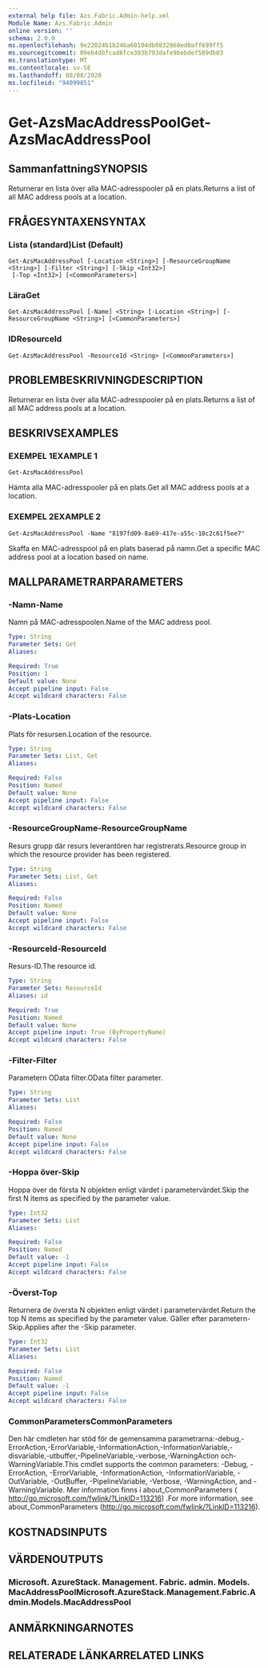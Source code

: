 ```yaml
---
external help file: Azs.Fabric.Admin-help.xml
Module Name: Azs.Fabric.Admin
online version: ''
schema: 2.0.0
ms.openlocfilehash: 9e22024b1b246a60104db0832860ed0aff699ff5
ms.sourcegitcommit: 09eb4dbfcad6fce303b793dafe9bebdef589db03
ms.translationtype: MT
ms.contentlocale: sv-SE
ms.lasthandoff: 08/08/2020
ms.locfileid: "94099851"
---
```

# <span data-ttu-id="fc1e6-101">Get-AzsMacAddressPool</span><span class="sxs-lookup"><span data-stu-id="fc1e6-101">Get-AzsMacAddressPool</span></span>

## <span data-ttu-id="fc1e6-102">Sammanfattning</span><span class="sxs-lookup"><span data-stu-id="fc1e6-102">SYNOPSIS</span></span>
<span data-ttu-id="fc1e6-103">Returnerar en lista över alla MAC-adresspooler på en plats.</span><span class="sxs-lookup"><span data-stu-id="fc1e6-103">Returns a list of all MAC address pools at a location.</span></span>

## <span data-ttu-id="fc1e6-104">FRÅGESYNTAXEN</span><span class="sxs-lookup"><span data-stu-id="fc1e6-104">SYNTAX</span></span>

### <span data-ttu-id="fc1e6-105">Lista (standard)</span><span class="sxs-lookup"><span data-stu-id="fc1e6-105">List (Default)</span></span>
```
Get-AzsMacAddressPool [-Location <String>] [-ResourceGroupName <String>] [-Filter <String>] [-Skip <Int32>]
 [-Top <Int32>] [<CommonParameters>]
```

### <span data-ttu-id="fc1e6-106">Lära</span><span class="sxs-lookup"><span data-stu-id="fc1e6-106">Get</span></span>
```
Get-AzsMacAddressPool [-Name] <String> [-Location <String>] [-ResourceGroupName <String>] [<CommonParameters>]
```

### <span data-ttu-id="fc1e6-107">ID</span><span class="sxs-lookup"><span data-stu-id="fc1e6-107">ResourceId</span></span>
```
Get-AzsMacAddressPool -ResourceId <String> [<CommonParameters>]
```

## <span data-ttu-id="fc1e6-108">PROBLEMBESKRIVNING</span><span class="sxs-lookup"><span data-stu-id="fc1e6-108">DESCRIPTION</span></span>
<span data-ttu-id="fc1e6-109">Returnerar en lista över alla MAC-adresspooler på en plats.</span><span class="sxs-lookup"><span data-stu-id="fc1e6-109">Returns a list of all MAC address pools at a location.</span></span>

## <span data-ttu-id="fc1e6-110">BESKRIVS</span><span class="sxs-lookup"><span data-stu-id="fc1e6-110">EXAMPLES</span></span>

### <span data-ttu-id="fc1e6-111">EXEMPEL 1</span><span class="sxs-lookup"><span data-stu-id="fc1e6-111">EXAMPLE 1</span></span>
```
Get-AzsMacAddressPool
```

<span data-ttu-id="fc1e6-112">Hämta alla MAC-adresspooler på en plats.</span><span class="sxs-lookup"><span data-stu-id="fc1e6-112">Get all MAC address pools at a location.</span></span>

### <span data-ttu-id="fc1e6-113">EXEMPEL 2</span><span class="sxs-lookup"><span data-stu-id="fc1e6-113">EXAMPLE 2</span></span>
```
Get-AzsMacAddressPool -Name "8197fd09-8a69-417e-a55c-10c2c61f5ee7"
```

<span data-ttu-id="fc1e6-114">Skaffa en MAC-adresspool på en plats baserad på namn.</span><span class="sxs-lookup"><span data-stu-id="fc1e6-114">Get a specific MAC address pool at a location based on name.</span></span>

## <span data-ttu-id="fc1e6-115">MALLPARAMETRAR</span><span class="sxs-lookup"><span data-stu-id="fc1e6-115">PARAMETERS</span></span>

### <span data-ttu-id="fc1e6-116">-Namn</span><span class="sxs-lookup"><span data-stu-id="fc1e6-116">-Name</span></span>
<span data-ttu-id="fc1e6-117">Namn på MAC-adresspoolen.</span><span class="sxs-lookup"><span data-stu-id="fc1e6-117">Name of the MAC address pool.</span></span>

```yaml
Type: String
Parameter Sets: Get
Aliases:

Required: True
Position: 1
Default value: None
Accept pipeline input: False
Accept wildcard characters: False
```

### <span data-ttu-id="fc1e6-118">-Plats</span><span class="sxs-lookup"><span data-stu-id="fc1e6-118">-Location</span></span>
<span data-ttu-id="fc1e6-119">Plats för resursen.</span><span class="sxs-lookup"><span data-stu-id="fc1e6-119">Location of the resource.</span></span>

```yaml
Type: String
Parameter Sets: List, Get
Aliases:

Required: False
Position: Named
Default value: None
Accept pipeline input: False
Accept wildcard characters: False
```

### <span data-ttu-id="fc1e6-120">-ResourceGroupName</span><span class="sxs-lookup"><span data-stu-id="fc1e6-120">-ResourceGroupName</span></span>
<span data-ttu-id="fc1e6-121">Resurs grupp där resurs leverantören har registrerats.</span><span class="sxs-lookup"><span data-stu-id="fc1e6-121">Resource group in which the resource provider has been registered.</span></span>

```yaml
Type: String
Parameter Sets: List, Get
Aliases:

Required: False
Position: Named
Default value: None
Accept pipeline input: False
Accept wildcard characters: False
```

### <span data-ttu-id="fc1e6-122">-ResourceId</span><span class="sxs-lookup"><span data-stu-id="fc1e6-122">-ResourceId</span></span>
<span data-ttu-id="fc1e6-123">Resurs-ID.</span><span class="sxs-lookup"><span data-stu-id="fc1e6-123">The resource id.</span></span>

```yaml
Type: String
Parameter Sets: ResourceId
Aliases: id

Required: True
Position: Named
Default value: None
Accept pipeline input: True (ByPropertyName)
Accept wildcard characters: False
```

### <span data-ttu-id="fc1e6-124">-Filter</span><span class="sxs-lookup"><span data-stu-id="fc1e6-124">-Filter</span></span>
<span data-ttu-id="fc1e6-125">Parametern OData filter.</span><span class="sxs-lookup"><span data-stu-id="fc1e6-125">OData filter parameter.</span></span>

```yaml
Type: String
Parameter Sets: List
Aliases:

Required: False
Position: Named
Default value: None
Accept pipeline input: False
Accept wildcard characters: False
```

### <span data-ttu-id="fc1e6-126">-Hoppa över</span><span class="sxs-lookup"><span data-stu-id="fc1e6-126">-Skip</span></span>
<span data-ttu-id="fc1e6-127">Hoppa över de första N objekten enligt värdet i parametervärdet.</span><span class="sxs-lookup"><span data-stu-id="fc1e6-127">Skip the first N items as specified by the parameter value.</span></span>

```yaml
Type: Int32
Parameter Sets: List
Aliases:

Required: False
Position: Named
Default value: -1
Accept pipeline input: False
Accept wildcard characters: False
```

### <span data-ttu-id="fc1e6-128">-Överst</span><span class="sxs-lookup"><span data-stu-id="fc1e6-128">-Top</span></span>
<span data-ttu-id="fc1e6-129">Returnera de översta N objekten enligt värdet i parametervärdet.</span><span class="sxs-lookup"><span data-stu-id="fc1e6-129">Return the top N items as specified by the parameter value.</span></span>
<span data-ttu-id="fc1e6-130">Gäller efter parametern-Skip.</span><span class="sxs-lookup"><span data-stu-id="fc1e6-130">Applies after the -Skip parameter.</span></span>

```yaml
Type: Int32
Parameter Sets: List
Aliases:

Required: False
Position: Named
Default value: -1
Accept pipeline input: False
Accept wildcard characters: False
```

### <span data-ttu-id="fc1e6-131">CommonParameters</span><span class="sxs-lookup"><span data-stu-id="fc1e6-131">CommonParameters</span></span>
<span data-ttu-id="fc1e6-132">Den här cmdleten har stöd för de gemensamma parametrarna:-debug,-ErrorAction,-ErrorVariable,-InformationAction,-InformationVariable,-disvariable,-utbuffer,-PipelineVariable,-verbose,-WarningAction och-WarningVariable.</span><span class="sxs-lookup"><span data-stu-id="fc1e6-132">This cmdlet supports the common parameters: -Debug, -ErrorAction, -ErrorVariable, -InformationAction, -InformationVariable, -OutVariable, -OutBuffer, -PipelineVariable, -Verbose, -WarningAction, and -WarningVariable.</span></span> <span data-ttu-id="fc1e6-133">Mer information finns i about_CommonParameters ( http://go.microsoft.com/fwlink/?LinkID=113216) .</span><span class="sxs-lookup"><span data-stu-id="fc1e6-133">For more information, see about_CommonParameters (http://go.microsoft.com/fwlink/?LinkID=113216).</span></span>

## <span data-ttu-id="fc1e6-134">KOSTNADS</span><span class="sxs-lookup"><span data-stu-id="fc1e6-134">INPUTS</span></span>

## <span data-ttu-id="fc1e6-135">VÄRDEN</span><span class="sxs-lookup"><span data-stu-id="fc1e6-135">OUTPUTS</span></span>

### <span data-ttu-id="fc1e6-136">Microsoft. AzureStack. Management. Fabric. admin. Models. MacAddressPool</span><span class="sxs-lookup"><span data-stu-id="fc1e6-136">Microsoft.AzureStack.Management.Fabric.Admin.Models.MacAddressPool</span></span>

## <span data-ttu-id="fc1e6-137">ANMÄRKNINGAR</span><span class="sxs-lookup"><span data-stu-id="fc1e6-137">NOTES</span></span>

## <span data-ttu-id="fc1e6-138">RELATERADE LÄNKAR</span><span class="sxs-lookup"><span data-stu-id="fc1e6-138">RELATED LINKS</span></span>
